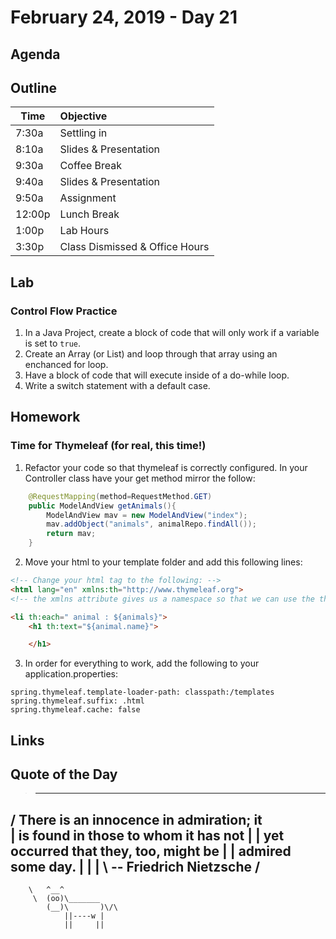 # February 24, 2019 - Day 21


## Agenda



## Outline

| Time   | Objective                        |
| -------|:---------------------------------|
| 7:30a  | Settling in                      |
| 8:10a  | Slides & Presentation            |
| 9:30a  | Coffee Break                     |
| 9:40a  | Slides & Presentation            |
| 9:50a  | Assignment                       |
| 12:00p | Lunch Break                      |
| 1:00p  | Lab Hours                        |
| 3:30p  | Class Dismissed & Office Hours   |


## Lab

### Control Flow Practice

1. In a Java Project, create a block of code that will only work if a variable is set to `true`.
2. Create an Array (or List) and loop through that array using an enchanced for loop. 
3. Have a block of code that will execute inside of a do-while loop.
4. Write a switch statement with a default case. 

## Homework

### Time for Thymeleaf (for real, this time!)

1. Refactor your code so that thymeleaf is correctly configured. In your Controller class have your get method mirror the follow:

```Java
    @RequestMapping(method=RequestMethod.GET)
    public ModelAndView getAnimals(){
        ModelAndView mav = new ModelAndView("index");
        mav.addObject("animals", animalRepo.findAll());
        return mav;
    }
```

2. Move your html to your template folder and add this following lines:

```HTML
<!-- Change your html tag to the following: -->
<html lang="en" xmlns:th="http://www.thymeleaf.org">
<!-- the xmlns attribute gives us a namespace so that we can use the th attribute -->

<li th:each=" animal : ${animals}">
    <h1 th:text="${animal.name}">

    </h1>

```

3. In order for everything to work, add the following to your application.properties: 


 ```.properties
spring.thymeleaf.template-loader-path: classpath:/templates
spring.thymeleaf.suffix: .html
spring.thymeleaf.cache: false

```




## Links



## Quote of the Day 
>_________________________________________
/ There is an innocence in admiration; it \
| is found in those to whom it has not    |
| yet occurred that they, too, might be   |
| admired some day.                       |
|                                         |
\ -- Friedrich Nietzsche                  /
 -----------------------------------------
        \   ^__^
         \  (oo)\_______
            (__)\       )\/\
                ||----w |
                ||     ||
